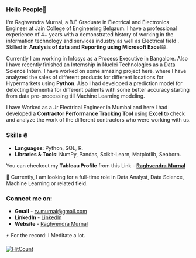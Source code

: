 ### Hello People👋

I'm Raghvendra Murnal, a B.E Graduate in Electrical and Electronics Engineer at Jain College of Engineering Belgaum. I have a professional experience of 4+ years with a demonstrated history of working in the information technology and services industry as well as Electrical field . Skilled in **Analysis of data** and **Reporting using Microsoft Excel**😄.

Currently I am working in Infosys as a Process Executive in Bangalore. Also I have recently finished an Internship in Nuclei Technologies as a Data Science Intern. I have worked on some amazing project here, where I have analyzed the sales of different products for different locations for Hypermarkets using **Python**. Also I had developed a prediction model for detecting Dementia for different patients with some better accuracy starting from data pre-processing till Machine Learning modeling.

I have Worked as a Jr Electrical Engineer in Mumbai and here I had developed a **Contractor Performance Tracking Tool** using **Excel** to check and analyze the work of the different contractors who were working with us.

### Skills 🔥
- **Languages**: Python, SQL, R.
- **Libraries & Tools**: NumPy, Pandas, Scikit-Learn, Matplotlib, Seaborn.

You can checkout my **Tableau Profile** from this Link - **[Raghvendra Murnal](https://public.tableau.com/profile/raghvendra.murnal#!/)**

🌱 Currently, I am looking for a full-time role in Data Analyst, Data Science, Machine Learning or related field.

### Connect me on:

- **Gmail** - rv.murnal@gmail.com 
- **LinkedIn** - <a href="https://www.linkedin.com/in/raghvendra-murnal/"> LinkedIn</a>
- **Website** - <a href="https://raghvendra03.github.io/raghvendramurnal/"> Raghvendra Murnal</a>

⚡ For the record: I Meditate a lot.

[![HitCount](http://hits.dwyl.com/raghvendra03/raghvendra03.svg)](http://hits.dwyl.com/raghvendra03/raghvendra03)
